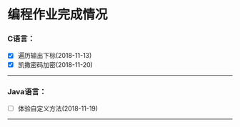 # 编程作业完成情况

### C语言：
 - [X] 遍历输出下标(2018-11-13)
 - [X] 凯撒密码加密(2018-11-20)

------

### Java语言：
 - [ ] 体验自定义方法(2018-11-19)

------